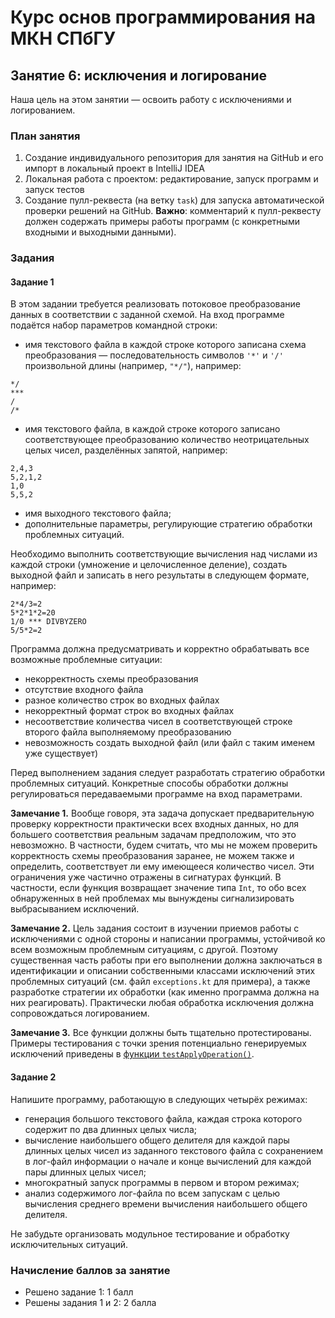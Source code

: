 # Курс основ программирования на МКН СПбГУ
## Занятие 6: исключения и логирование

Наша цель на этом занятии — освоить работу с исключениями и логированием.

### План занятия

1. Создание индивидуального репозитория для занятия на GitHub и его импорт в локальный проект в IntelliJ IDEA
2. Локальная работа с проектом: редактирование, запуск программ и запуск тестов
3. Создание пулл-реквеста (на ветку `task`) для запуска автоматической проверки решений на GitHub.
**Важно**: комментарий к пулл-реквесту должен содержать примеры работы программ (с конкретными
входными и выходными данными).
   
### Задания

#### Задание 1

В этом задании требуется реализовать потоковое преобразование данных в соответствии с заданной схемой. 
На вход программе подаётся набор параметров командной строки:

* имя текстового файла в каждой строке которого записана схема преобразования — последовательность 
символов `'*'` и `'/'` произвольной длины (например, `"*/"`), например:
```
*/
***
/
/*
```
* имя текстового файла, в каждой строке которого записано соответствующее преобразованию количество неотрицательных 
целых чисел, разделённых запятой, например:
```
2,4,3
5,2,1,2
1,0
5,5,2
```
* имя выходного текстового файла;
* дополнительные параметры, регулирующие стратегию обработки проблемных ситуаций.

Необходимо выполнить соответствующие вычисления над числами из каждой строки (умножение и целочисленное деление),
создать выходной файл и записать в него результаты в следующем формате, например:
```
2*4/3=2
5*2*1*2=20
1/0 *** DIVBYZERO
5/5*2=2
```

Программа должна предусматривать и корректно обрабатывать все возможные проблемные ситуации: 

* некорректность схемы преобразования
* отсутствие входного файла
* разное количество строк во входных файлах
* некорректный формат строк во входных файлах
* несоответствие количества чисел в соответствующей строке второго файла выполняемому преобразованию
* невозможность создать выходной файл (или файл с таким именем уже существует)

Перед выполнением задания следует разработать стратегию обработки проблемных ситуаций. 
Конкретные способы обработки должны регулироваться передаваемыми программе на вход параметрами.

**Замечание 1.** Вообще говоря, эта задача допускает предварительную проверку корректности практически всех входных данных, но для 
большего соответствия реальным задачам предположим, что это невозможно. В частности, будем считать, что мы не можем
проверить корректность схемы преобразования заранее, не можем также и определить, соответствует ли ему имеющееся
количество чисел. Эти ограничения уже частично отражены в сигнатурах функций. В частности, если функция возвращает значение 
типа `Int`, то обо всех обнаруженных в ней проблемах мы вынуждены сигнализировать выбрасыванием исключений.

**Замечание 2.** Цель задания состоит в изучении приемов работы с исключениями с одной стороны и 
написании программы, устойчивой ко всем возможным проблемным ситуациям, с другой. Поэтому существенная 
часть работы при его выполнении должна заключаться в идентификации и описании собственными классами исключений
этих проблемных ситуаций (см. файл `exceptions.kt` для примера), а также разработке стратегии их обработки 
(как именно программа должна на них реагировать). Практически любая обработка исключения должна сопровождаться
логированием.

**Замечание 3.** Все функции должны быть тщательно протестированы. Примеры тестирования с точки зрения потенциально
генерируемых исключений приведены в [функции `testApplyOperation()`](./task1/src/test/kotlin/Task1Test.kt).

#### Задание 2

Напишите программу, работающую в следующих четырёх режимах:

* генерация большого текстового файла, каждая строка которого содержит по два длинных целых числа;
* вычисление наибольшего общего делителя для каждой пары длинных целых чисел из заданного текстового файла 
  с сохранением в лог-файл информации о начале и конце вычислений для каждой пары длинных целых чисел;
* многократный запуск программы в первом и втором режимах;
* анализ содержимого лог-файла по всем запускам с целью вычисления среднего времени вычисления наибольшего общего делителя.

Не забудьте организовать модульное тестирование и обработку исключительных ситуаций.

### Начисление баллов за занятие

* Решено задание 1: 1 балл
* Решены задания 1 и 2: 2 балла
